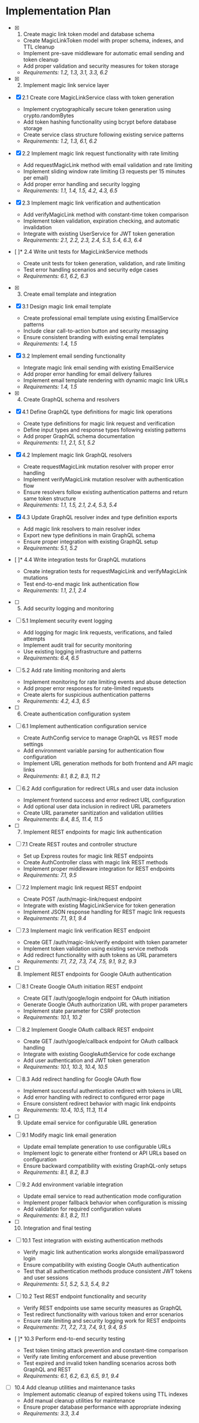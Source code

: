 # Implementation Plan

- [x] 1. Create magic link token model and database schema

  - Create MagicLinkToken model with proper schema, indexes, and TTL cleanup
  - Implement pre-save middleware for automatic email sending and token cleanup
  - Add proper validation and security measures for token storage
  - _Requirements: 1.2, 1.3, 3.1, 3.3, 6.2_

- [x] 2. Implement magic link service layer
- [x] 2.1 Create core MagicLinkService class with token generation

  - Implement cryptographically secure token generation using crypto.randomBytes
  - Add token hashing functionality using bcrypt before database storage
  - Create service class structure following existing service patterns
  - _Requirements: 1.2, 1.3, 6.1, 6.2_

- [x] 2.2 Implement magic link request functionality with rate limiting

  - Add requestMagicLink method with email validation and rate limiting
  - Implement sliding window rate limiting (3 requests per 15 minutes per email)
  - Add proper error handling and security logging
  - _Requirements: 1.1, 1.4, 1.5, 4.2, 4.3, 6.5_

- [x] 2.3 Implement magic link verification and authentication

  - Add verifyMagicLink method with constant-time token comparison
  - Implement token validation, expiration checking, and automatic invalidation
  - Integrate with existing UserService for JWT token generation
  - _Requirements: 2.1, 2.2, 2.3, 2.4, 5.3, 5.4, 6.3, 6.4_

- [ ]\* 2.4 Write unit tests for MagicLinkService methods

  - Create unit tests for token generation, validation, and rate limiting
  - Test error handling scenarios and security edge cases
  - _Requirements: 6.1, 6.2, 6.3_

- [x] 3. Create email template and integration
- [x] 3.1 Design magic link email template

  - Create professional email template using existing EmailService patterns
  - Include clear call-to-action button and security messaging
  - Ensure consistent branding with existing email templates
  - _Requirements: 1.4, 1.5_

- [x] 3.2 Implement email sending functionality

  - Integrate magic link email sending with existing EmailService
  - Add proper error handling for email delivery failures
  - Implement email template rendering with dynamic magic link URLs
  - _Requirements: 1.4, 1.5_

- [x] 4. Create GraphQL schema and resolvers
- [x] 4.1 Define GraphQL type definitions for magic link operations

  - Create type definitions for magic link request and verification
  - Define input types and response types following existing patterns
  - Add proper GraphQL schema documentation
  - _Requirements: 1.1, 2.1, 5.1, 5.2_

- [x] 4.2 Implement magic link GraphQL resolvers

  - Create requestMagicLink mutation resolver with proper error handling
  - Implement verifyMagicLink mutation resolver with authentication flow
  - Ensure resolvers follow existing authentication patterns and return same token structure
  - _Requirements: 1.1, 1.5, 2.1, 2.4, 5.3, 5.4_

- [x] 4.3 Update GraphQL resolver index and type definition exports

  - Add magic link resolvers to main resolver index
  - Export new type definitions in main GraphQL schema
  - Ensure proper integration with existing GraphQL setup
  - _Requirements: 5.1, 5.2_

- [ ]\* 4.4 Write integration tests for GraphQL mutations

  - Create integration tests for requestMagicLink and verifyMagicLink mutations
  - Test end-to-end magic link authentication flow
  - _Requirements: 1.1, 2.1, 2.4_

- [ ] 5. Add security logging and monitoring
- [ ] 5.1 Implement security event logging

  - Add logging for magic link requests, verifications, and failed attempts
  - Implement audit trail for security monitoring
  - Use existing logging infrastructure and patterns
  - _Requirements: 6.4, 6.5_

- [ ] 5.2 Add rate limiting monitoring and alerts

  - Implement monitoring for rate limiting events and abuse detection
  - Add proper error responses for rate-limited requests
  - Create alerts for suspicious authentication patterns
  - _Requirements: 4.2, 4.3, 6.5_

- [ ] 6. Create authentication configuration system
- [ ] 6.1 Implement authentication configuration service

  - Create AuthConfig service to manage GraphQL vs REST mode settings
  - Add environment variable parsing for authentication flow configuration
  - Implement URL generation methods for both frontend and API magic links
  - _Requirements: 8.1, 8.2, 8.3, 11.2_

- [ ] 6.2 Add configuration for redirect URLs and user data inclusion

  - Implement frontend success and error redirect URL configuration
  - Add optional user data inclusion in redirect URL parameters
  - Create URL parameter sanitization and validation utilities
  - _Requirements: 8.4, 8.5, 11.4, 11.5_

- [ ] 7. Implement REST endpoints for magic link authentication
- [ ] 7.1 Create REST routes and controller structure

  - Set up Express routes for magic link REST endpoints
  - Create AuthController class with magic link REST methods
  - Implement proper middleware integration for REST endpoints
  - _Requirements: 7.1, 9.5_

- [ ] 7.2 Implement magic link request REST endpoint

  - Create POST /auth/magic-link/request endpoint
  - Integrate with existing MagicLinkService for token generation
  - Implement JSON response handling for REST magic link requests
  - _Requirements: 7.1, 9.1, 9.4_

- [ ] 7.3 Implement magic link verification REST endpoint

  - Create GET /auth/magic-link/verify endpoint with token parameter
  - Implement token validation using existing service methods
  - Add redirect functionality with auth tokens as URL parameters
  - _Requirements: 7.1, 7.2, 7.3, 7.4, 7.5, 9.1, 9.2, 9.3_

- [ ] 8. Implement REST endpoints for Google OAuth authentication
- [ ] 8.1 Create Google OAuth initiation REST endpoint

  - Create GET /auth/google/login endpoint for OAuth initiation
  - Generate Google OAuth authorization URL with proper parameters
  - Implement state parameter for CSRF protection
  - _Requirements: 10.1, 10.2_

- [ ] 8.2 Implement Google OAuth callback REST endpoint

  - Create GET /auth/google/callback endpoint for OAuth callback handling
  - Integrate with existing GoogleAuthService for code exchange
  - Add user authentication and JWT token generation
  - _Requirements: 10.1, 10.3, 10.4, 10.5_

- [ ] 8.3 Add redirect handling for Google OAuth flow

  - Implement successful authentication redirect with tokens in URL
  - Add error handling with redirect to configured error page
  - Ensure consistent redirect behavior with magic link endpoints
  - _Requirements: 10.4, 10.5, 11.3, 11.4_

- [ ] 9. Update email service for configurable URL generation
- [ ] 9.1 Modify magic link email generation

  - Update email template generation to use configurable URLs
  - Implement logic to generate either frontend or API URLs based on configuration
  - Ensure backward compatibility with existing GraphQL-only setups
  - _Requirements: 8.1, 8.2, 8.3_

- [ ] 9.2 Add environment variable integration

  - Update email service to read authentication mode configuration
  - Implement proper fallback behavior when configuration is missing
  - Add validation for required configuration values
  - _Requirements: 8.1, 8.2, 11.1_

- [ ] 10. Integration and final testing
- [ ] 10.1 Test integration with existing authentication methods

  - Verify magic link authentication works alongside email/password login
  - Ensure compatibility with existing Google OAuth authentication
  - Test that all authentication methods produce consistent JWT tokens and user sessions
  - _Requirements: 5.1, 5.2, 5.3, 5.4, 9.2_

- [ ] 10.2 Test REST endpoint functionality and security

  - Verify REST endpoints use same security measures as GraphQL
  - Test redirect functionality with various token and error scenarios
  - Ensure rate limiting and security logging work for REST endpoints
  - _Requirements: 7.1, 7.2, 7.3, 7.4, 9.1, 9.4, 9.5_

- [ ]\* 10.3 Perform end-to-end security testing

  - Test token timing attack prevention and constant-time comparison
  - Verify rate limiting enforcement and abuse prevention
  - Test expired and invalid token handling scenarios across both GraphQL and REST
  - _Requirements: 6.1, 6.2, 6.3, 6.5, 9.1, 9.4_

- [ ] 10.4 Add cleanup utilities and maintenance tasks
  - Implement automatic cleanup of expired tokens using TTL indexes
  - Add manual cleanup utilities for maintenance
  - Ensure proper database performance with appropriate indexing
  - _Requirements: 3.3, 3.4_
